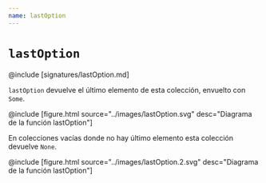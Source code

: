 ```yaml
---
name: lastOption
---
```


# `lastOption`

@include [signatures/lastOption.md]

`lastOption` devuelve el último elemento de esta colección, envuelto con `Some`.

@include [figure.html source="../images/lastOption.svg" desc="Diagrama de la función lastOption"]

En colecciones vacías donde no hay último elemento esta colección devuelve `None`.

@include [figure.html source="../images/lastOption.2.svg" desc="Diagrama de la función lastOption"]
